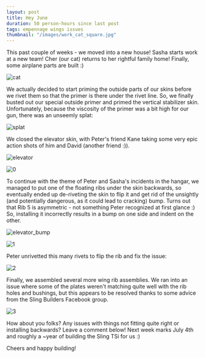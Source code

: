 ```yaml
---
layout: post
title: Hey June
duration: 50 person-hours since last post
tags: empennage wings issues
thumbnail: "/images/work_cat_square.jpg"
---
```


This past couple of weeks - we moved into a new house! Sasha starts work at a new team! Cher (our cat) returns to her rightful family home! Finally, some airplane parts are built :)

![cat](/images/work_cat.jpg)

We actually decided to start priming the outside parts of our skins before we rivet them so that the primer is there under the rivet line. So, we finally busted out our special outside primer and primed the vertical stabilizer skin. Unfortunately, because the viscosity of the primer was a bit high for our gun, there was an unseemly splat:

![splat](/images/new_primer_splat.jpg)

We closed the elevator skin, with Peter's friend Kane taking some very epic action shots of him and David (another friend :)).

![elevator](/images/peter_david_work.jpg)


![0](/images/david_action_shot.jpg)


To continue with the theme of Peter and Sasha's incidents in the hangar, we managed to put one of the floating ribs under the skin backwards, so eventually ended up de-riveting the skin to flip it and get rid of the unsightly (and potentially dangerous, as it could lead to cracking) bump. Turns out that Rib 5 is asymmetric - not something Peter recognized at first glance :) So, installing it incorrectly results in a bump on one side and indent on the other.

![elevator_bump](/images/bump.jpg)

![1](/images/incriminating_rib.jpg)

Peter unrivetted this many rivets to flip the rib and fix the issue:


![2](/images/undone_rivets.jpg)

Finally, we assembled several more wing rib assemblies. We ran into an issue where some of the plates weren't matching quite well with the rib holes and bushings, but this appears to be resolved thanks to some advice from the Sling Builders Facebook group. 

![3](/images/bad_bushing.jpg)

How about you folks? Any issues with things not fitting quite right or installing backwards? Leave a comment below! Next week marks July 4th and roughly a ~year of building the Sling TSi for us :)

Cheers and happy building!

